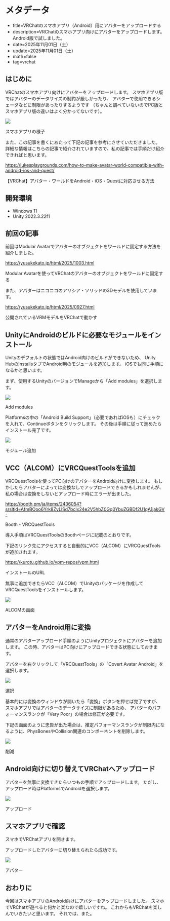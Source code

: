 # メタデータ
- title=VRChatのスマホアプリ（Android）用にアバターをアップロードする
- description=VRChatのスマホアプリ向けにアバターをアップロードします。Android版で試しました。
- date=2025年11月01日（土）
- update=2025年11月01日（土）
- math=false
- tag=vrchat

## はじめに

VRChatのスマホアプリ向けにアバターをアップロードします。
スマホアプリ版ではアバターのデータサイズの制約が厳しかったり、
アバターで使用できるシェーダなどに制限があったりするようです
（ちゃんと調べていないのでPC版とスマホアプリ版の違いはよく分かってないです）。

![](../../images/2025/20251101_07.png)

スマホアプリの様子

また、この記事を書くにあたって下記の記事を参考にさせていただきました。
詳細な情報はこちらの記事で紹介されていますので、私の記事では手順だけ紹介できればと思います。

https://lukesplaygrounds.com/how-to-make-avatar-world-compatible-with-android-ios-and-quest/

【VRChat】アバター・ワールドをAndroid・iOS・Questに対応させる方法

## 開発環境

- Windows 11
- Unity 2022.3.22f1

## 前回の記事

前回はModular Avatarでアバターのオブジェクトをワールドに固定する方法を紹介しました。

https://yusukekato.jp/html/2025/1003.html

Modular Avatarを使ってVRChatのアバターのオブジェクトをワールドに固定する

また、アバターはニコニコのアリシア・ソリッドの3Dモデルを使用しています。

https://yusukekato.jp/html/2025/0927.html

公開されているVRMモデルをVRChatで動かす

## UnityにAndroidのビルドに必要なモジュールをインストール

Unityのデフォルトの状態ではAndroid向けのビルドができないため、
Unity HubのInstallsタブでAndroid用のモジュールを追加します。
iOSでも同じ手順になるかと思います。

まず、使用するUnityのバージョンでManageから「Add modules」を選択します。

![](../../images/2025/20251101_01.png)

Add modules

Platformsの中の「Android Build Support」（必要であればiOSも）にチェックを入れて、Continueボタンをクリックします。
その後は手順に従って進めたらインストール完了です。

![](../../images/2025/20251101_02.png)

モジュール追加

## VCC（ALCOM）にVRCQuestToolsを追加

VRCQuestToolsを使ってPC向けのアバターをAndroid向けに変換します。
もしかしたらアバターによっては変換なしでアップロードできるかもしれませんが、
私の場合は変換をしないとアップロード時にエラーが出ました。

https://booth.pm/ja/items/2436054?srsltid=AfmBOoo6Yrk8ZvLlSd7bcIx24e2V5hbZ0Gq0YbuZGBDf2U1qA1jakGV-

Booth - VRCQuestTools

導入手順はVRCQuestToolsのBoothページに記載のとおりです。

下記のリンク先にアクセスすると自動的にVCC（ALCOM）にVRCQuestToolsが追加されます。

https://kurotu.github.io/vpm-repos/vpm.html

インストールのURL

無事に追加できたらVCC（ALCOM）でUnityのパッケージを作成してVRCQuestToolsをインストールします。

![](../../images/2025/20251101_03.png)

ALCOMの画面

## アバターをAndroid用に変換

通常のアバターアップロード手順のようにUnityプロジェクトにアバターを追加します。
この時、アバターはPC向けにアップロードできる状態にしておきます。

アバターを右クリックして「VRCQuestTools」の「Covert Avatar Android」を選択します。

![](../../images/2025/20251101_04.png)

選択

基本的には変換のウィンドウが開いたら「変換」ボタンを押せば完了ですが、
スマホアプリではアバターのデータサイズに制限があるため、
アバターのパフォーマンスランクが「Very Poor」の場合は修正が必要です。

下記の画面のように忠告が出た場合は、推定パフォーマンスランクが制限内になるように、PhysBonesやCollision関連のコンポーネントを削除します。

![](../../images/2025/20251101_05.png)

削減

## Android向けに切り替えてVRChatへアップロード

アバターを無事に変換できたらいつもの手順でアップロードします。
ただし、アップロード時はPlatformsでAndroidを選択します。

![](../../images/2025/20251101_06.png)

アップロード

## スマホアプリで確認

スマホでVRChatアプリを開きます。

アップロードしたアバターに切り替えられたら成功です。

![](../../images/2025/20251101_07.png)

アバター

## おわりに

今回はスマホアプリのAndroid向けにアバターをアップロードしました。
スマホでVRChatが遊べると何かと楽なので嬉しいですね。
これからもVRChatを楽しんでいきたいと思います。
それでは、また。